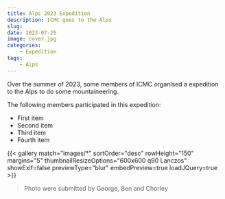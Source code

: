 ```yaml
---
title: Alps 2023 Expedition
description: ICMC goes to the Alps
slug: 
date: 2023-07-25
image: cover.jpg
categories:
    - Expedition
tags:
    - Alps
---
```


Over the summer of 2023, some members of ICMC organised a expedition to the Alps to do some mountaineering.

The following members participated in this expedition:

- First item
- Second item
- Third item
- Fourth item

{{< gallery match="images/*" sortOrder="desc" rowHeight="150" margins="5" thumbnailResizeOptions="600x600 q90 Lanczos" showExif=false previewType="blur" embedPreview=true loadJQuery=true >}}

> Photo were submitted by George, Ben and Chorley